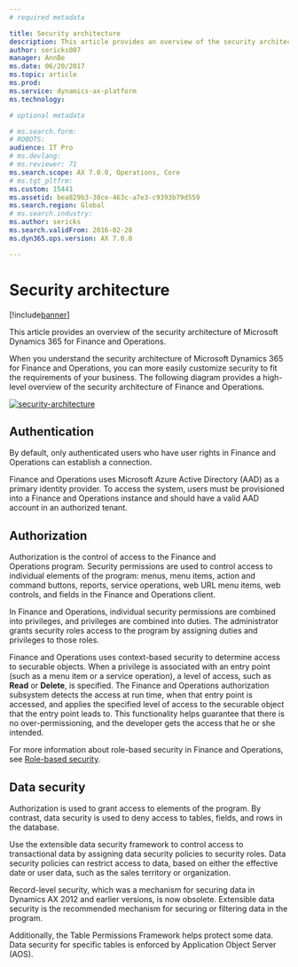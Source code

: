 ```yaml
---
# required metadata

title: Security architecture
description: This article provides an overview of the security architecture of Microsoft Dynamics 365 for Finance and Operations.
author: sericks007
manager: AnnBe
ms.date: 06/20/2017
ms.topic: article
ms.prod: 
ms.service: dynamics-ax-platform
ms.technology: 

# optional metadata

# ms.search.form: 
# ROBOTS: 
audience: IT Pro
# ms.devlang: 
# ms.reviewer: 71
ms.search.scope: AX 7.0.0, Operations, Core
# ms.tgt_pltfrm: 
ms.custom: 15441
ms.assetid: bea829b3-38ce-463c-a7e3-c9393b79d559
ms.search.region: Global
# ms.search.industry: 
ms.author: sericks
ms.search.validFrom: 2016-02-28
ms.dyn365.ops.version: AX 7.0.0

---
```


# Security architecture

[!include[banner](../includes/banner.md)]


This article provides an overview of the security architecture of Microsoft Dynamics 365 for Finance and Operations.

When you understand the security architecture of Microsoft Dynamics 365 for Finance and Operations, you can more easily customize security to fit the requirements of your business. The following diagram provides a high-level overview of the security architecture of Finance and Operations. 

[![security-architecture](./media/security-architecture.png)](./media/security-architecture.png)

## Authentication
By default, only authenticated users who have user rights in Finance and Operations can establish a connection. 

Finance and Operations uses Microsoft Azure Active Directory (AAD) as a primary identity provider. To access the system, users must be provisioned into a Finance and Operations instance and should have a valid AAD account in an authorized tenant.

## Authorization
Authorization is the control of access to the Finance and Operations program. Security permissions are used to control access to individual elements of the program: menus, menu items, action and command buttons, reports, service operations, web URL menu items, web controls, and fields in the Finance and Operations client. 

In Finance and Operations, individual security permissions are combined into privileges, and privileges are combined into duties. The administrator grants security roles access to the program by assigning duties and privileges to those roles. 

Finance and Operations uses context-based security to determine access to securable objects. When a privilege is associated with an entry point (such as a menu item or a service operation), a level of access, such as **Read** or **Delete**, is specified. The Finance and Operations authorization subsystem detects the access at run time, when that entry point is accessed, and applies the specified level of access to the securable object that the entry point leads to. This functionality helps guarantee that there is no over-permissioning, and the developer gets the access that he or she intended. 

For more information about role-based security in Finance and Operations, see [Role-based security](role-based-security.md).

## Data security
Authorization is used to grant access to elements of the program. By contrast, data security is used to deny access to tables, fields, and rows in the database. 

Use the extensible data security framework to control access to transactional data by assigning data security policies to security roles. Data security policies can restrict access to data, based on either the effective date or user data, such as the sales territory or organization. 

Record-level security, which was a mechanism for securing data in Dynamics AX 2012 and earlier versions, is now obsolete. Extensible data security is the recommended mechanism for securing or filtering data in the program. 

Additionally, the Table Permissions Framework helps protect some data. Data security for specific tables is enforced by Application Object Server (AOS).




